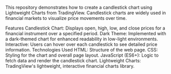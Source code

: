 This repository demonstrates how to create a candlestick chart using Lightweight Charts from TradingView. Candlestick charts are widely used in financial markets to visualize price movements over time.

Features
Candlestick Chart: Displays open, high, low, and close prices for a financial instrument over a specified period.
Dark Theme: Implemented with a dark-themed chart for enhanced readability in low-light environments.
Interactive: Users can hover over each candlestick to see detailed price information.
Technologies Used
HTML: Structure of the web page.
CSS: Styling for the chart and overall page layout.
JavaScript (ES6+): Logic to fetch data and render the candlestick chart.
Lightweight Charts: TradingView's lightweight, interactive financial charts library.
